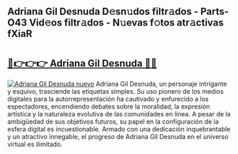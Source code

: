 ## Adriana Gil Desnuda D𝚎sn𝚞dos filtr𝚊dos - Parts-O43 Vid𝚎os filtr𝚊dos - N𝚞evas f𝚘tos atr𝚊ctivas fXiaR

# <h2><a href="http://mb9bzx.tromn.icu/?c=Adriana+Gil+Desnuda">🔗👉👉👉 Adriana Gil Desnuda 🔗🔗</a></h2>

[![Adriana Gil Desnuda nuevo](https://i.imgur.com/pEAQMta.gif)](http://mb9bzx.tromn.icu/?c=Adriana+Gil+Desnuda)
Adriana Gil Desnuda, un personaje intrigante y esquivo, trasciende las etiquetas simples. Su uso pionero de los medios digitales para la autorrepresentación ha cautivado y enfurecido a los espectadores, encendiendo debates sobre la moralidad, la expresión artística y la naturaleza evolutiva de las comunidades en línea. A pesar de la ambigüedad de sus objetivos futuros, su papel en la configuración de la esfera digital es incuestionable. Armado con una dedicación inquebrantable y un atractivo innegable, el progreso de Adriana Gil Desnuda en el universo virtual es ilimitado.
